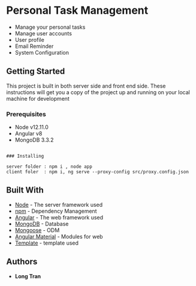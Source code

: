 # Personal Task Management

* Manage your personal tasks
* Manage user accounts
* User profile
* Email Reminder
* System Configuration 

## Getting Started

This project is built in both server side and front end side. These instructions will get you a copy of the project up and running on your local machine for development

### Prerequisites

* Node v12.11.0
* Angular v8
* MongoDB 3.3.2
```

### Installing

server folder : npm i , node app
client foler  : npm i, ng serve --proxy-config src/proxy.config.json

```

## Built With

* [Node](https://nodejs.org/dist/latest-v8.x/docs/api/) - The server framework used
* [npm](https://www.npmjs.com) - Dependency Management
* [Angular](https://angular.io) - The web framework used 
* [MongoDB](https://www.mongodb.com/) - Database
* [Mongoose](https://mongoosejs.com/) - ODM
* [Angular Material](https://material.angular.io/) - Modules for web
* [Template](https://www.creative-tim.com/product/paper-dashboard-angular) - template used 

## Authors

* **Long Tran** 

